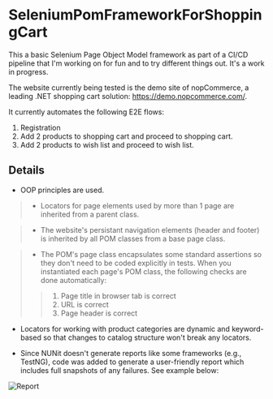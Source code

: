 # SeleniumPomFrameworkForShoppingCart

This a basic Selenium Page Object Model framework as part of a CI/CD pipeline that I'm working on for fun and to try different things out. It's a work in progress.

The website currently being tested is the demo site of nopCommerce, a leading .NET shopping cart solution: https://demo.nopcommerce.com/.

It currently automates the following E2E flows:
1. Registration
2. Add 2 products to shopping cart and proceed to shopping cart.
3. Add 2 products to wish list and proceed to wish list.

## Details

- OOP principles are used.

> - Locators for page elements used by more than 1 page are inherited from a parent class.

> - The website's persistant navigation elements (header and footer) is inherited by all POM classes from a base page class.

> - The POM's page class encapsulates some standard assertions so they don't need to be coded explicitly in tests. When you instantiated each page's POM class, the following checks are done automatically:
> > 1. Page title in browser tab is correct
> > 2. URL is correct
> > 3. Page header is correct

- Locators for working with product categories are dynamic and keyword-based so that changes to catalog structure won't break any locators.

- Since NUNit doesn't generate reports like some frameworks (e.g., TestNG), code was added to generate a user-friendly report which includes full snapshots of any failures. See example below:

![Report](https://github.com/svendster/SeleniumPomExample/blob/master/Test_SS.JPG)



